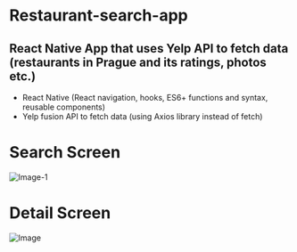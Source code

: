 # Restaurant-search-app

## React Native App that uses Yelp API to fetch data (restaurants in Prague and its ratings, photos etc.)

- React Native (React navigation, hooks, ES6+ functions and syntax, reusable components)
- Yelp fusion API to fetch data (using Axios library instead of fetch)

# Search Screen
![Image-1](https://user-images.githubusercontent.com/45901583/90961439-5b43d700-e4a9-11ea-96cd-bb131320faa5.png)

# Detail Screen
![Image](https://user-images.githubusercontent.com/45901583/90961444-5f6ff480-e4a9-11ea-8b14-a60d544b0e9f.png)
